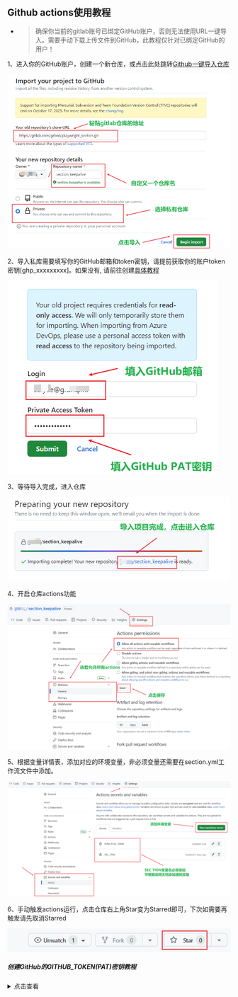 ## Github actions使用教程

- > 确保你当前的gitlab账号已绑定GitHub账户，否则无法使用URL一键导入。需要手动下载上传文件到GitHub，此教程仅针对已绑定GitHub的用户！

1、进入你的GitHub账户，创建一个新仓库，或点击此处跳转[Github一键导入仓库](https://github.com/new/import)

![REPO](img/REPO.png)

2、导入私库需要填写你的GitHub邮箱和token密钥，请提前获取你的账户token密钥[ghp_xxxxxxxxx]。如果没有, 请前往创建[具体教程](#创建github的github_tokenpat密钥教程)

![REPO2](img/REPO2.png)

3、等待导入完成，进入仓库

![REPO3](img/REPO3.png)

4、开启仓库actions功能

![ACTIONS_SET](img/ACTIONS_SET.png)

5、根据变量详情表，添加对应的环境变量，非必须变量还需要在section.yml工作流文件中添加。

![SECRET_ADD](img/SECRET_ADD.png)

6、手动触发actions运行，点击仓库右上角Star变为Starred即可，下次如需要再触发请先取消Starred

![STAR](img/STAR.png)


##### 创建GitHub的GITHUB_TOKEN(PAT)密钥教程
<details>
<summary>点击查看</summary>

- 点击右侧图标[![PAT](https://github.githubassets.com/favicons/favicon.png)](https://github.com/settings/tokens/new)(https://github.com/settings/tokens/new) ，设置token密钥

- 在`Note`处填入一个名称 -> 在`Expiration`处选择一个有效期 -> 在`Select scopes`处依次勾选`repo`、`workflow`、`write:packages`和`delete:packages` -> 点击最下方`Generate token`

![PAT](img/PAT.png)

- 只能显示一次，请复制保存好刚刚生成的GITHUB_TOKEN(PAT)密钥。
</details>